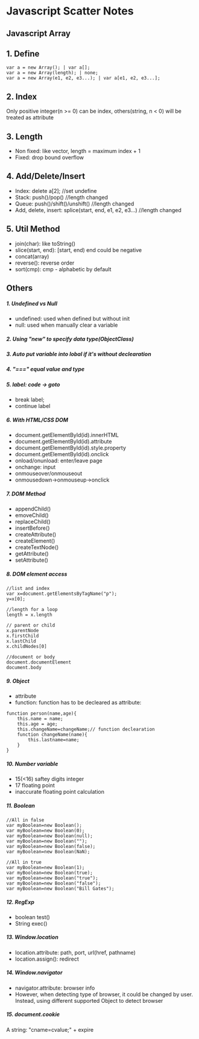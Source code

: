 # Javascript Scatter Notes

## Javascript Array
## 1. Define
```
var a = new Array(); | var a[];
var a = new Array(length); | none;
var a = new Array(e1, e2, e3...); | var a[e1, e2, e3...];
```

## 2. Index
Only positive integer(n >= 0) can be index, others(string, n < 0) will be treated as attribute

## 3. Length
* Non fixed: like vector, length = maximum index + 1
* Fixed: drop bound overflow

## 4. Add/Delete/Insert
* Index: delete a[2]; //set undefine
* Stack: push()/pop() //length changed
* Queue: push()/shift()/unshift() //length changed
* Add, delete, insert: splice(start, end, e1, e2, e3...) //length changed

## 5. Util Method
* join(char): like toString()
* slice(start, end): [start, end) end could be negative
* concat(array)
* reverse(): reverse order
* sort(cmp): cmp - alphabetic by default

## Others

##### 1. Undefined vs Null
* undefined: used when defined but without init
* null: used when manually clear a variable

##### 2. Using "new" to specify data type(ObjectClass)

##### 3. Auto put variable into lobal if it's without declearation

##### 4. "===" equal value and type

##### 5. label: code -> goto
* break label;
* continue label

##### 6. With HTML/CSS DOM
* document.getElementById(id).innerHTML
* document.getElementById(id).attribute
* document.getElementById(id).style.property
* document.getElementById(id).onclick
* onload/onunload: enter/leave page
* onchange: input
* onmouseover/onmouseout
* onmousedown->onmouseup->onclick

##### 7. DOM Method
* appendChild()
* emoveChild()
* replaceChild()
* insertBefore()
* createAttribute()
* createElement()
* createTextNode()
* getAttribute()
* setAttribute()

##### 8. DOM element access
```
//list and index
var x=document.getElementsByTagName("p");
y=x[0];

//length for a loop
length = x.length

// parent or child
x.parentNode
x.firstChild
x.lastChild
x.childNodes[0]

//document or body
document.documentElement
document.body
```

##### 9. Object
* attribute
* function: function has to be decleared as attribute:
```
function person(name,age){
    this.name = name;
    this.age = age;
    this.changeName=changeName;// function declearation
    function changeName(name){
        this.lastname=name;
    }
}
```

##### 10. Number variable
* 15(<16) saftey digits integer
* 17 floating point
* inaccurate floating point calculation

##### 11. Boolean
```
//All in false
var myBoolean=new Boolean();
var myBoolean=new Boolean(0);
var myBoolean=new Boolean(null);
var myBoolean=new Boolean("");
var myBoolean=new Boolean(false);
var myBoolean=new Boolean(NaN);

//All in true
var myBoolean=new Boolean(1);
var myBoolean=new Boolean(true);
var myBoolean=new Boolean("true");
var myBoolean=new Boolean("false");
var myBoolean=new Boolean("Bill Gates");
```

##### 12. RegExp
* boolean test()
* String exec()

##### 13. Window.location
* location.attribute: path, port, url(href, pathname)
* location.assign(): redirect

##### 14. Window.navigator
* navigator.attribute: browser info
* However, when detecting type of browser, it could be changed by user. Instead, using different supported Object to detect browser

##### 15. document.cookie
A string: "cname=cvalue;" + expire

